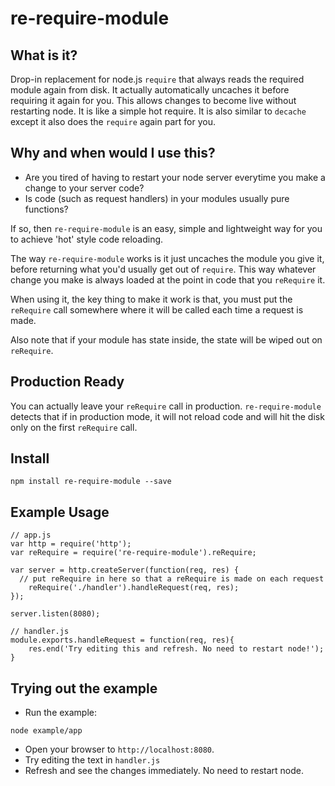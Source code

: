 re-require-module
=========

## What is it?

Drop-in replacement for node.js ```require``` that always reads the required module again from disk. It actually automatically uncaches it before requiring it again for you. This allows changes to become live without restarting node. It is like a simple hot require. It is also similar to ```decache``` except it also does the ```require``` again part for you.

## Why and when would I use this?

* Are you tired of having to restart your node server everytime you make a change to your server code?
* Is code (such as request handlers) in your modules usually pure functions?

If so, then ```re-require-module``` is an easy, simple and lightweight way for you to achieve 'hot' style code reloading. 

The way ```re-require-module``` works is it just uncaches the module you give it, before returning what you'd usually get out of ```require```. This way whatever change you make is always loaded at the point in code that you ```reRequire``` it.

When using it, the key thing to make it work is that, you must put the ```reRequire``` call somewhere where it will be called each time a request is made.

Also note that if your module has state inside, the state will be wiped out on ```reRequire```.

## Production Ready

You can actually leave your ```reRequire``` call in production. ```re-require-module``` detects that if in production mode, it will not reload code and will hit the disk only on the first ```reRequire``` call.

## Install

```npm install re-require-module --save```

## Example Usage

```
// app.js
var http = require('http');
var reRequire = require('re-require-module').reRequire;

var server = http.createServer(function(req, res) {
  // put reRequire in here so that a reRequire is made on each request
	reRequire('./handler').handleRequest(req, res);
});

server.listen(8080);

```

```
// handler.js
module.exports.handleRequest = function(req, res){
    res.end('Try editing this and refresh. No need to restart node!');
}
```

## Trying out the example

- Run the example:
```
node example/app
```
- Open your browser to ```http://localhost:8080```.
- Try editing the text in ```handler.js```
- Refresh and see the changes immediately. No need to restart node.
